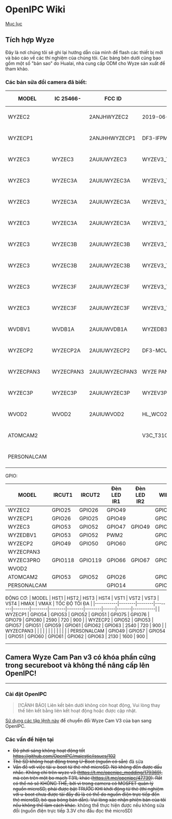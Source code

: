 # OpenIPC Wiki
[Mục lục](../README.md)

Tích hợp Wyze
----------------
Đây là nơi chúng tôi sẽ ghi lại hướng dẫn của mình để flash các thiết bị mới và báo cáo về các thí nghiệm của chúng tôi. Các bảng bên dưới cũng bao gồm một số "bản sao" do Hualai, nhà cung cấp ODM cho Wyze sản xuất để tham khảo.

### Các bản sửa đổi camera đã biết:

| MODEL     | IC 25466- | FCC ID         | PCB VER                           | SoC      | WIFI                  | TIỀN TỐ MAC | ĐƯỢC HỖ TRỢ | GHI CHÚ                                                     |
|-----------|-----------|----------------|-----------------------------------|----------|-----------------------|------------|-----------|-----------------------------------------------------------|
| WYZEC2    |           | 2ANJHWYZEC2    | 2019-06-38                        | T20X BGA | SDIO: Realtek 8189FTV | 2C:AA:8E   | CÓ        | https://gist.github.com/csev1755/e60abe15d8708e0d2b0a592e808b2022  |
| WYZECP1   |           | 2ANJHHWYZECP1  | DF3-IFPM01 V1.4                   | T20X BGA | SDIO: Realtek 8189ES  | 2C:AA:8E   | CÓ        |                                                           |
| WYZEC3    | WYZEC3    | 2AUIUWYZEC3    | WYZEV3_T31GC2053 V1.4_20201010    | T31ZX    | SDIO: Realtek 8189FTV | 7C:78:B2   | CÓ        | https://t.me/openipc/49957 https://youtu.be/t7Nzo-KXTH0   | 
| WYZEC3    | WYZEC3A   | 2AUIUWYZEC3A   | WYZEV3_T31GC2053 V1.2_20200715    | T31X     | SDIO: Realtek 8189FTV | 7C:78:B2   | CÓ        | https://youtu.be/jm4wze_HY78                              |
| WYZEC3    | WYZEC3A   | 2AUIUWYZEC3A   | WYZEV3_T31GC2053 V2.02_20210523   | T31ZX    | SDIO: AltoBeam 6031   | D0:3F:27   | CÓ        | https://t.me/openipc/49049 https://t.me/openipc/49050     |
| WYZEC3    | WYZEC3A   | 2AUIUWYZEC3A   | WYZEV3_T31GC2053 V2.03_20211206   | T31X     | SDIO: AltoBeam 6031   | D0:3F:27   | CÓ        | https://t.me/openipc/45444 https://t.me/openipc/48942     |
| WYZEC3    | WYZEC3B   | 2AUIUWYZEC3B   | WYZEV3_T31GC2053 V2.02_20210523   | T31ZX    | SDIO: Realtek 8189FTV | D0:3F:27   | CÓ        | https://t.me/openipc/38728 https://t.me/openipc/38753     |
| WYZEC3    | WYZEC3B   | 2AUIUWYZEC3B   | WYZEV3_T31GC2053 V2.03_20211206   | T31X     | SDIO: Realtek 8189FTV | D0:3F:27   | CÓ        | https://t.me/openipc/76036                                |
| WYZEC3    | WYZEC3F   | 2AUIUWYZEC3F   | WYZEV3_T31AGC2053 V3.2_20210714   | T31A BGA | SDIO: AltoBeam 6031   | D0:3F:27   | CÓ        | https://t.me/openipc/43299 https://t.me/openipc/38755 https://t.me/openipc/38757     |
| WYZEC3    | WYZEC3F   | 2AUIUWYZEC3F   | WYZEV3_T31AGC2053 V3.2_20210714   | T31A BGA | SDIO: AltoBeam 6031   | D0:3F:27   | CÓ        | https://youtu.be/VkqX9yg0odU                              |
| WVDBV1    | WVDB1A    | 2AUIUWVDB1A    | WYZEDB3_MB_T31_2.2                | T31X     | SDIO: Realtek 8189FTV | 7C:78:B2   | CÓ        |                                                           |
| WYZECP2   | WYZECP2A  | 2AUIUWYZECP2   | DF3-MCU-S01-V2.2                  | T31X     | SDIO: AltoBeam 6031   | 7C:78:B2   | CÓ        |                                                           |
| WYZECPAN3 | WYZECPAN3 | 2AUIUWYZECPAN3 | WYZE PAN V3 MB V 1.3              | T31X     | SDIO: AltoBeam 6031   | D0:3F:27   | KHÔNG     | KHÔNG ĐƯỢC HỖ TRỢ - Khởi động an toàn ĐÃ BẬT                       |
| WYZEC3P   | WYZEC3P   | 2AUIUWYZEC3P   | WYZEV3PRO_T40GC4653_v2.2_20220228 | T40XP    | SDIO: Realtek 8192FS  | D0:3F:27   | CHƯA THỬ NGHIỆM | CHƯA THỬ NGHIỆM                                                  |
| WVOD2     | WVOD2     | 2AUIUWVOD2     | HL_WCO2 MAIN01 V1.0               | T31ZX    | SDIO: BCM43438        | D0:3F:27   | CHƯA THỬ NGHIỆM | CHƯA THỬ NGHIỆM - Nền tảng pin Ingenic Zeratul               |
| ATOMCAM2  |           |                | V3C_T31GC2063 V1.1_202001110      | T31ZX    | SDIO: AltoBeam 6031   | 7C:DD:E9   | CÓ        | AtomCam 2 Nhật Bản http://www.atomtech.co.jp                 |
| PERSONALCAM  |           |                |                                | T31??    | SDIO: AltoBeam 6031   | ??:??:??   | CÓ        | Camera Personal Wifi https://tienda.personal.com.ar       |


GPIO:

| MODEL     | IRCUT1 | IRCUT2 | Đèn LED IR1 | Đèn LED IR2 | WIFI   | Đèn LED1 | Đèn LED2 | LOA     | TF_EN  | TF_CD  | SD_ABLE | SD_PWR | NÚT 1  | NÚT 2  | SUB1G  | USB    |
|-----------|--------|--------|---------|---------|--------|--------|--------|---------|--------|--------|---------|--------|--------|---------|--------|--------|
| WYZEC2    | GPIO25 | GPIO26 | GPIO49  |         | GPIO62 | GPIO38 | GPIO39 | GPIO63  | GPIO43 | GPIOXX | GPIO48  |        | GPIO46 |         |        | GPIO47 |
| WYZECP1   | GPIO26 | GPIO25 | GPIO49  |         | GPIO62 | GPIO38 | GPIO39 | GPIO63  | GPIO43 | GPIOXX | GPIO48  |        | GPIO46 |         |        | GPIO47 |
| WYZEC3    | GPIO53 | GPIO52 | GPIO47  | GPIO49  | GPIO57 | GPIO38 | GPIO39 | GPIO63  | GPIO50 | GPIO62 | GPIO48  |        | GPIO51 |         |        |        |
| WYZEDBV1  | GPIO53 | GPIO52 | PWM2    |         | GPIO57 | GPIO38 | GPIO39 | GPIO58  |        |        | GPIO62  |        | GPIO06 | GPIO07  | GPIO61 |        |
| WYZECP2   | GPIO49 | GPIO50 | GPIO60  |         | GPIO58 | GPIO38 | GPIO39 | GPIO07  | GPIO47 | GPIO48 | GPIO54  |        | GPIO06 |         |        |        |
| WYZECPAN3 |        |        |         |         |        |        |        |         |        |        |         |        |        |         |        |        |
| WYZEC3PRO | GPIO118| GPIO119| GPIO66  | GPIO67  | GPIO57 | GPIO105| GPIO106| GPIO63  | GPIO58 | GPIO70 | GPIO71  | GPIO121| GPIO107|         |        |        |
| WVOD2     |        |        |         |         |        |        |        |         |        |        |         |        |        |         |        |        |
| ATOMCAM2  | GPIO53 | GPIO52 | GPIO26  |         | GPIO57 | GPIO38 | GPIO39 | GPIO63  | GPIO50 | GPIO59 | GPIO48  |        | GPIO51 |         |        | GPIO47 |
| PERSONALCAM  |        |        | GPIO14  |         | GPIO57 | GPIO47 | GPIO48 | GPIO63  | GPIO50 | GPIO59 | GPIO39  |        |        |         |        |        |


ĐỘNG CƠ: 
| MODEL     | HST1   | HST2   | HST3   | HST4   | VST1   | VST2   | VST3   | VST4   | HMAX | VMAX  | TỐC ĐỘ TỐI ĐA |
|-----------|--------|--------|--------|--------|--------|--------|--------|--------|------|-------|-----------|
| WYZECP1   | GPIO54 | GPIO53 | GPIO52 | GPIO51 | GPIO75 | GPIO76 | GPIO79 | GPIO80 | 2590 | 720   | 900       |
| WYZECP2   | GPIO52 | GPIO53 | GPIO57 | GPIO51 | GPIO59 | GPIO61 | GPIO62 | GPIO63 | 2540 | 720   | 900       |
| WYZECPAN3 |        |        |        |        |        |        |        |        |      |       |           |
| PERSONALCAM | GPIO49 | GPIO57 | GPIO54 | GPIO51 | GPIO60 | GPIO61 | GPIO62 | GPIO63 | 2130 | 1600  | 900       |

---

## Camera Wyze Cam Pan v3 có khóa phần cứng trong secureboot và không thể nâng cấp lên OpenIPC!

---

### Cài đặt OpenIPC

> [!CẢNH BÁO]
> Liên kết bên dưới không còn hoạt động, Vui lòng thay thế liên kết bằng liên kết hoạt động hoặc được cập nhật.

[Sử dụng các tập lệnh này](https://github.com/themactep/device-wyze-v3/blob/master/installation.md) để chuyển đổi Wyze Cam V3 của bạn sang OpenIPC.

### Các vấn đề hiện tại

* ~~Độ phơi sáng không hoạt động tốt https://github.com/OpenIPC/majestic/issues/102~~
* ~~Thẻ SD không hoạt động trong U-Boot (nguồn có sẵn)~~ đã sửa
* ~~Vấn đề với việc tải u-boot từ thẻ nhớ microSD. Nó không đến được dấu nhắc. Không chỉ trên wyze v3 (https://t.me/openipc_modding/179369), mà còn trên một bo mạch T31L khác (https://t.me/openipc/47739). Rất có thể nó sẽ KHÔNG THỂ, bởi vì trong camera có MOSFET quản lý nguồn microSD, phải được bật TRƯỚC KHI khởi động từ thẻ (thí nghiệm với u-boot chưa được tải đầy đủ là có thể do nguồn điện trực tiếp đến thẻ microSD, bỏ qua bóng bán dẫn). Vui lòng xác nhận phiên bản của tôi nếu không thể làm cách khác.~~ không thể thực hiện được nếu không sửa đổi (nguồn điện trực tiếp 3.3V cho đầu đọc thẻ microSD)

